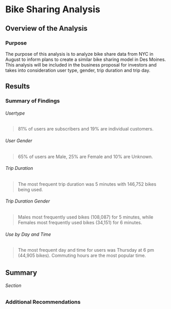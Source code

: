 # Bike Sharing Analysis

## Overview of the Analysis 

### Purpose

The purpose of this analysis is to analyze bike share data from NYC in August to inform plans to create a similar bike sharing model in Des Moines. This analysis will be included in the business proposal for investors and takes into consideration user type, gender, trip duration and trip day. 

## Results

### Summary of Findings

###### Usertype


> 81% of users are subscribers and 19% are individual customers.

###### User Gender


> 65% of users are Male, 25% are Female and 10% are Unknown.

###### Trip Duration


> The most frequent trip duration was 5 minutes with 146,752 bikes being used.

###### Trip Duration Gender


> Males most frequently used bikes (108,087) for 5 minutes, while Females most frequently used bikes (34,151) for 6 minutes.

###### Use by Day and Time


> The most frequent day and time for users was Thursday at 6 pm (44,905 bikes). Commuting hours are the most popular time.

###### 


> 


> 


> 

###### 


> 

## Summary


###### Section
> 



> 



### Additional Recommendations

